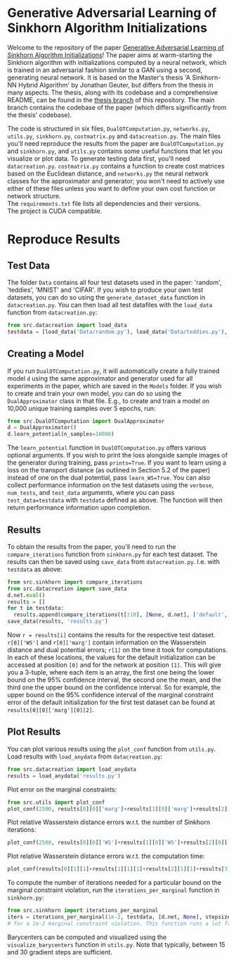 # Generative Adversarial Learning of Sinkhorn Algorithm Initializations
Welcome to the repository of the paper [Generative Adversarial Learning of Sinkhorn Algorithm Initializations](https://arxiv.org/abs/2212.00133)!
The paper aims at warm-starting the Sinkhorn algorithm with initializations computed by a neural network, which is trained in an adversarial fashion similar to a GAN using a second, generating neural network.
It is based on the Master's thesis 'A Sinkhorn-NN Hybrid Algorithm' by Jonathan Geuter, but differs from the thesis in many aspects. The thesis, along with its codebase and a comprehensive README, can be found in the [thesis branch](https://github.com/j-geuter/SinkhornNNHybrid/tree/thesis) of this repository. The main branch contains the codebase of the paper (which differs significantly from the thesis' codebase).

The code is structured in six files, `DualOTComputation.py`, `networks.py`, `utils.py`, `sinkhorn.py`, `costmatrix.py` and `datacreation.py`. The main files you'll need reproduce the results from the paper are `DualOTComputation.py` and `sinkhorn.py`, and `utils.py` contains some useful functions that let you visualize or plot data. To generate testing data first, you'll need `datacreation.py`. `costmatrix.py` contains a function to create cost matrices based on the Euclidean distance, and `networks.py` the neural network classes for the approximator and generator; you won't need to actively use either of these files unless you want to define your own cost function or network structure.  
The `requirements.txt` file lists all dependencies and their versions.  
The project is CUDA compatible.


# Reproduce Results

## Test Data
The folder `Data` contains all four test datasets used in the paper: 'random', 'teddies', 'MNIST' and 'CIFAR'. If you wish to produce your own test datasets, you can do so using the `generate_dataset_data` function in `datacreation.py`.
You can then load all test datafiles with the `load_data` function from `datacreation.py`:

```python
from src.datacreation import load_data
testdata = [load_data('Data/random.py'), load_data('Data/teddies.py'), load_data('Data/MNIST.py'), load_data('Data/CIFAR.py')]
```

## Creating a Model
If you run `DualOTComputation.py`, it will automatically create a fully trained model `d` using the same approximator and generator used for all experiments in the paper, which are saved in the `Models` folder.
If you wish to create and train your own model, you can do so using the `DualApproximator` class in that file.
E.g., to create and train a model on 10,000 unique training samples over 5 epochs, run:

```python
from src.DualOTComputation import DualApproximator
d = DualApproximator()
d.learn_potential(n_samples=10000)
```

The `learn_potential` function in `DualOTComputation.py` offers various optional arguments. If you wish to print the loss alongside sample images of the generator during training, pass `prints=True`.
If you want to learn using a loss on the transport distance (as outlined in Section 5.2 of the paper) instead of one on the dual potential, pass `learn_WS=True`.
You can also collect performance information on the test datasets using the `verbose`, `num_tests`, and `test_data` arguments, where you can pass `test_data=testdata` with `testdata` defined as above. The function will then return performance information upon completion.

## Results
To obtain the results from the paper, you'll need to run the `compare_iterations` function from `sinkhorn.py` for each test dataset. The results can then be saved using `save_data` from `datacreation.py`. I.e. with `testdata` as above:

```python
from src.sinkhorn import compare_iterations
from src.datacreation import save_data
d.net.eval()
results = []
for t in testdata:
  results.append(compare_iterations(t[:10], [None, d.net], ['default', 'net'], max_iter=2500, eps=.2, min_start=1e-35, max_start=1e35, plot=False, timeit=True))
save_data(results, 'results.py')
```

Now `r = results[i]` contains the results for the respective test dataset. `r[0]['WS']` and `r[0]['marg']` contain information on the Wasserstein distance and dual potential errors;
`r[1]` on the time it took for computations. In each of these locations, the values for the default initialization can be accessed at position `[0]` and for the network at position `[1]`. This will give you a 3-tuple, where each item is an array, the first one being the lower bound on the 95% confidence interval, the second one the mean, and the third one the upper bound on the confidence interval. So for example, the upper bound on the 95% confidence interval of the marginal constraint error of the default initialization for the first test dataset can be found at `results[0][0]['marg'][0][2]`.

## Plot Results
You can plot various results using the `plot_conf` function from `utils.py`.
Load results with `load_anydata` from `datacreation.py`:

```python
from src.datacreation import load_anydata
results = load_anydata('results.py')
```

Plot error on the marginal constraints:

```python
from src.utils import plot_conf
plot_conf(2500, results[0][0]['marg']+results[1][0]['marg']+results[2][0]['marg']+results[3][0]['marg'], ['default', 'net']*4, 'number of iterations', 'marginal constraint violation', titles=['random', 'teddies', 'MNIST', 'CIFAR'], separate_plots=[[0,1], [2,3], [4,5], [6,7]], rows=2, columns=2, slice=(5,24), scale_y=1/784**2)
```

Plot relative Wasserstein distance errors w.r.t. the number of Sinkhorn iterations:

```python
plot_conf(2500, results[0][0]['WS']+results[1][0]['WS']+results[2][0]['WS']+results[3][0]['WS'], ['default', 'net']*4, 'number of iterations', 'Relative L1 error on WS distance', titles=['random', 'teddies', 'MNIST', 'CIFAR'], separate_plots=[[0,1], [2,3], [4,5], [6,7]], rows=2, columns=2, slice=(5,24))
```

Plot relative Wasserstein distance errors w.r.t. the computation time:

```python
plot_conf(results[0][1][1]+results[1][1][1]+results[2][1][1]+results[3][1][1], results[0][0]['WS']+results[1][0]['WS']+results[2][0]['WS']+results[3][0]['WS'], ['default', 'net']*4, 'number of iterations', 'Relative L1 error on WS distance', titles=['random', 'teddies', 'MNIST', 'CIFAR'], separate_plots=[[0,1], [2,3], [4,5], [6,7]], rows=2, columns=2, slice=(5,24))
```

To compute the number of iterations needed for a particular bound on the marginal constraint violation, run the `iterations_per_marginal` function in `sinkhorn.py`:

```python
from src.sinkhorn import iterations_per_marginal
iters = iterations_per_marginal(1e-2, testdata, [d.net, None], stepsize=25)
# for a 1e-2 marginal constraint violation. This function runs a lot faster if you specify the start_iter argument
```

Barycenters can be computed and visualized using the `visualize_barycenters` function in `utils.py`. Note that typically, between 15 and 30 gradient steps are sufficient.
